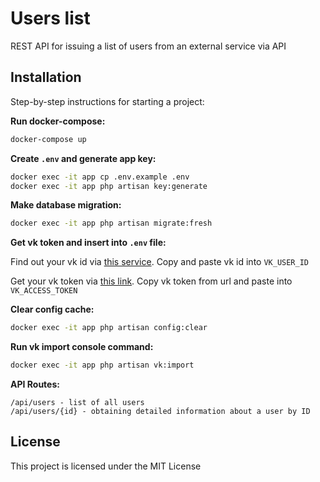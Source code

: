 # Users list
REST API for issuing a list of users from an external service via API

## Installation

Step-by-step instructions for starting a project:

**Run docker-compose:**
```bash
docker-compose up
```

**Create `.env` and generate app key:**
```bash
docker exec -it app cp .env.example .env
docker exec -it app php artisan key:generate
```

**Make database migration:**
```bash
docker exec -it app php artisan migrate:fresh
```

**Get vk token and insert into `.env` file:**

Find out your vk id via [this service](https://regvk.com/id/).
Copy and paste vk id into `VK_USER_ID`

Get your vk token via [this link](https://oauth.vk.com/authorize?client_id=7837252&scope=2&redirect_uri=https://oauth.vk.com/blank.html&display=page&response_type=token&revoke=1).
Copy vk token from url and paste into `VK_ACCESS_TOKEN`

**Clear config cache:**
```bash
docker exec -it app php artisan config:clear
```

**Run vk import console command:**
```bash
docker exec -it app php artisan vk:import
```

**API Routes:**
```
/api/users - list of all users
/api/users/{id} - obtaining detailed information about a user by ID
```

## License

This project is licensed under the MIT License

